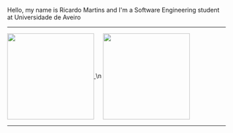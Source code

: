 Hello, my name is Ricardo Martins and I'm a Software Engineering student at Universidade de Aveiro

<hr>
<a href="https://github.com/anuraghazra/github-readme-stats">
 <img height=200 align="center" src="https://github-readme-stats.vercel.app/api?username=RicardoMartins9321&theme=dark" />
</a>
\n
<a href="https://github.com/anuraghazra/github-readme-stats">
 <img height=200 align="center" src="https://github-readme-stats.vercel.app/api/top-langs?username=RicardoMartins9321&theme=dark&layout=compact&langs_count=8&card_width=320" />
</a>
<hr>
